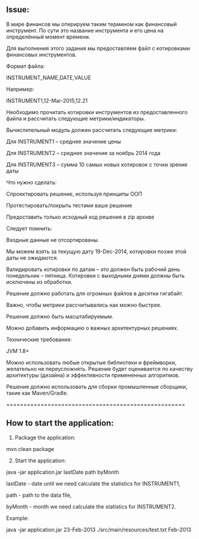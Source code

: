 ## Issue:

В мире финансов мы оперируем таким термином как финансовый инструмент. По сути это название инструмента и его цена на определённый момент времени. 

Для выполнения этого задания мы предоставляем файл с котировками финансовых инструментов.

Формат файла:

INSTRUMENT_NAME,DATE,VALUE

Например:

INSTRUMENT1,12-Mar-2015,12.21

Необходимо прочитать котировки инструментов из предоставленного файла и рассчитать следующие метрики/индикаторы.

Вычислительный модуль должен рассчитать следующие метрики: 

Для INSTRUMENT1 – среднее значение цены

Для INSTRUMENT2 – среднее значение за ноябрь 2014 года

Для INSTRUMENT3 – сумма 10 самых новых котировок с точки зрения даты

Что нужно сделать:

Спроектировать решение, используя принципы ООП 

Протестировать/покрыть тестами ваше решение

Предоставить только исходный код решения в zip архиве

Следует помнить:

Входные данные не отсортированы.

Мы можем взять за текущую дату 19-Dec-2014, котировки позже этой даты не ожидаются.

Валидировать котировки по датам – это должен быть рабочий день понедельник – пятница. Котировки с выходными днями должны быть исключены из обработки.

Решение должно работать для огромных файлов в десятки гигабайт.

Важно, чтобы метрики рассчитывались как можно быстрее.

Решение должно быть масштабируемым.

Можно добавить информацию о важных архитектурных решениях.

Технические требования:

JVM 1.8+

Можно использовать любые открытые библиотеки и фреймворки, желательно не переусложнять. Решение будет оценивается по качеству архитектуры (дизайна) и эффективности примененных алгоритмов.

Решение должно использовать для сборки промышленные сборщики, такие как Maven/Gradle. 

====================================================

## How to start the application:

1) Package the application:

mvn clean package

2) Start the application:

  java -jar application.jar lastDate path byMonth
  
  lastDate - date until we need calculate the statistics for INSTRUMENT1,
  
  path     - path to the data file,
  
  byMonth  - month we need calculate the statistics for INSTRUMENT2.

Example:

  java -jar application.jar 23-Feb-2013 ./src/main/resources/test.txt Feb-2013